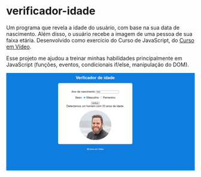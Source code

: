 # verificador-idade
Um programa que revela a idade do usuário, com base na sua data de nascimento. 
Além disso, o usuário recebe a imagem de uma pessoa de sua faixa etária. 
Desenvolvido como exercício do Curso de JavaScript, do <a href="https://www.cursoemvideo.com/">Curso em Vídeo</a>.

Esse projeto me ajudou a treinar minhas habilidades principalmente em JavaScript (funções, eventos, condicionais if/else, manipulação do DOM).

<img src="https://github.com/GabrielLima5/imagens-projetos/blob/main/images/Verificador%20de%20idade%20Homem.png">
